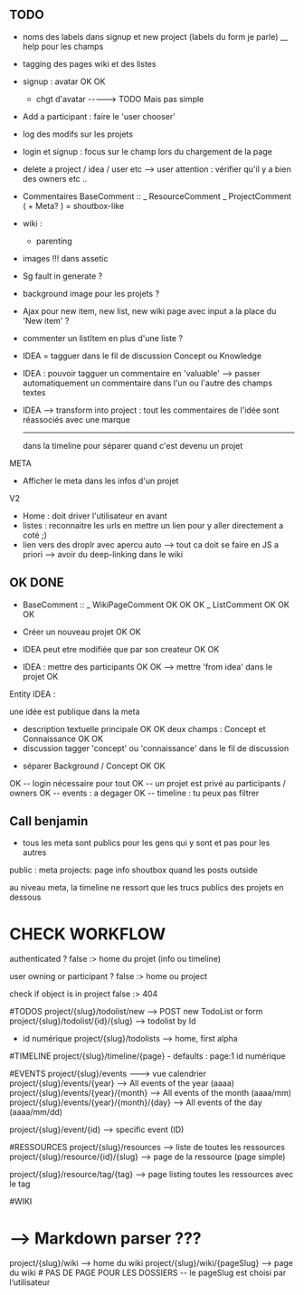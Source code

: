 ## TODO ##

 * noms des labels dans signup et new project (labels du form je parle)
    __ help pour les champs

 * tagging des pages wiki et des listes


 * signup : avatar OK OK
    + chgt d'avatar -----> TODO Mais pas simple

 * Add a participant : faire le 'user chooser'

 * log des modifs sur les projets

 * login et signup : focus sur le champ lors du chargement de la page

 * delete a project / idea / user etc 
--> user attention : vérifier qu'il y a bien des owners etc ..

 * Commentaires
 BaseComment ::
   \_ ResourceComment
   \_ ProjectComment ( + Meta? ) = shoutbox-like

 * wiki : 
   - parenting

 * images !!! dans assetic
  + Sg fault in generate ?

 * background image pour les projets ?

 * Ajax pour new item, new list, new wiki page avec input a la place du 'New item' ?

 * commenter un listItem en plus d'une liste ?
 
 * IDEA = tagguer dans le fil de discussion Concept ou Knowledge
 * IDEA : pouvoir tagguer un commentaire en 'valuable'
   --> passer automatiquement un commentaire dans l'un ou l'autre des champs textes
 * IDEA
   --> transform into project : tout les commentaires de l'idée sont réassociés avec une marque <hr> dans la timeline pour séparer quand c'est devenu un projet

META

 * Afficher le meta dans les infos d'un projet

V2 

 * Home : doit driver l'utilisateur en avant
 * listes : reconnaitre les urls en mettre un lien pour y aller directement a coté ;)
 * lien vers des droplr avec apercu auto
    --> tout ca doit se faire en JS a priori
    --> avoir du deep-linking dans le wiki

## OK DONE

 * BaseComment ::
   \_ WikiPageComment OK OK OK
   \_ ListComment OK OK OK

 * Créer un nouveau projet OK OK

 * IDEA peut etre modifiée que par son createur OK OK
 * IDEA : mettre des participants OK OK
  --> mettre 'from idea' dans le projet OK

  Entity IDEA :

  une idée est publique dans la meta
   - description textuelle principale OK OK
    deux champs : Concept et Connaissance OK OK
   - discussion
    tagger 'concept' ou 'connaissance' dans le fil de discussion

 * séparer Background / Concept OK OK


OK -- login nécessaire pour tout
OK -- un projet est privé au participants / owners
OK -- events : a degager
OK -- timeline : tu peux pas filtrer

## Call benjamin

 - tous les meta sont publics pour les gens qui y sont et pas pour les autres

 public :
  meta
  projects: page info
            shoutbox quand les posts outside

au niveau meta, la timeline ne ressort que les trucs publics des projets en dessous


# CHECK WORKFLOW
 authenticated ?
  false :> home du projet (info ou timeline)

 user owning or participant ?
  false :> home ou project

 check if object is in project
  false :> 404

#TODOS
project/{slug}/todolist/new --> POST new TodoList or form
project/{slug}/todolist/{id}/{slug} --> todolist by Id
   -  id numérique
project/{slug}/todolists --> home, first alpha

#TIMELINE
project/{slug}/timeline/{page}
     - defaults : page:1 id numérique

#EVENTS
project/{slug}/events  ---> vue calendrier
project/{slug}/events/{year}    --> All events of the year (aaaa)
project/{slug}/events/{year}/{month}    --> All events of the month (aaaa/mm)
project/{slug}/events/{year}/{month}/{day}    --> All events of the day (aaaa/mm/dd)

project/{slug}/event/{id} --> specific event (ID)

#RESSOURCES
project/{slug}/resources --> liste de toutes les ressources
project/{slug}/resource/{id}/{slug} --> page de la ressource (page simple)

project/{slug}/resource/tag/{tag} --> page listing toutes les ressources avec le tag
 

#WIKI
# --> Markdown parser ???
project/{slug}/wiki --> home du wiki
project/{slug}/wiki/{pageSlug} --> page du wiki  # PAS DE PAGE POUR LES DOSSIERS
   -- le pageSlug est choisi par l‘utilisateur
